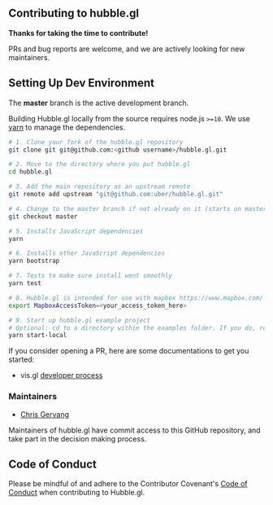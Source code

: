 ## Contributing to hubble.gl

**Thanks for taking the time to contribute!**

PRs and bug reports are welcome, and we are actively looking for new maintainers.

## Setting Up Dev Environment

The **master** branch is the active development branch.

Building Hubble.gl locally from the source requires node.js `>=10`.
We use [yarn](https://yarnpkg.com/en/docs/install) to manage the dependencies.

```bash
# 1. Clone your fork of the hubble.gl repository
git clone git git@github.com:<github username>/hubble.gl.git

# 2. Move to the directory where you put hubble.gl
cd hubble.gl

# 3. Add the main repository as an upstream remote
git remote add upstream "git@github.com:uber/hubble.gl.git"

# 4. Change to the master branch if not already on it (starts on master by default)
git checkout master

# 5. Installs JavaScript dependencies
yarn

# 6. Installs other JavaScript dependencies
yarn bootstrap

# 7. Tests to make sure install went smoothly
yarn test

# 8. Hubble.gl is intended for use with mapbox https://www.mapbox.com/
export MapboxAccessToken=<your_access_token_here>

# 9. Start up hubble.gl example project
# Optional: cd to a directory within the examples folder. If you do, repeat step 5 before doing this next step
yarn start-local
```

If you consider opening a PR, here are some documentations to get you started:

- vis.gl [developer process](https://www.github.com/visgl/tsc/tree/master/developer-process)

### Maintainers

- [Chris Gervang](https://github.com/chrisgervang)

Maintainers of hubble.gl have commit access to this GitHub repository, and take part in the decision making process.

## Code of Conduct

Please be mindful of and adhere to the Contributor Covenant's [Code of Conduct](https://lfprojects.org/policies/code-of-conduct/) when contributing to Hubble.gl.
